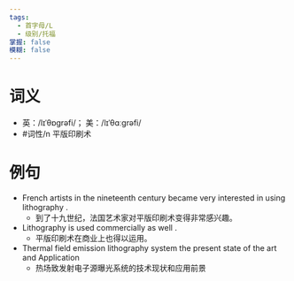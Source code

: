 ```yaml
---
tags:
  - 首字母/L
  - 级别/托福
掌握: false
模糊: false
---
```

# 词义
- 英：/lɪˈθɒɡrəfi/； 美：/lɪˈθɑːɡrəfi/
- #词性/n  平版印刷术
# 例句
- French artists in the nineteenth century became very interested in using lithography .
	- 到了十九世纪，法国艺术家对平版印刷术变得非常感兴趣。
- Lithography is used commercially as well .
	- 平版印刷术在商业上也得以运用。
- Thermal field emission lithography system the present state of the art and Application
	- 热场致发射电子源曝光系统的技术现状和应用前景
